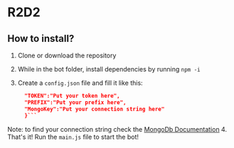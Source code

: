 # R2D2

## How to install?

1. Clone or download the repository
2. While in the bot folder, install dependencies by running `npm -i`
3. Create a `config.json` file and fill it like this:

    ```json {
      "TOKEN":"Put your token here",
      "PREFIX":"Put your prefix here",
      "MongoKey":"Put your connection string here"
      }``` 
 
Note: to find your connection string check the [MongoDb Documentation](https://www.mongodb.com/docs/atlas/driver-connection/ "Connect via Your application")
4. That's it! Run the `main.js` file to start the bot!
